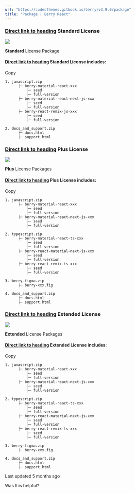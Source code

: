 ```yaml
---
url: "https://codedthemes.gitbook.io/berry/v3.9.0/package"
title: "Package | Berry React"
---
```


### [Direct link to heading](https://codedthemes.gitbook.io/berry/v3.9.0/package\#standard-license)    Standard License

![](https://codedthemes.gitbook.io/berry/~gitbook/image?url=https%3A%2F%2F2078200040-files.gitbook.io%2F%7E%2Ffiles%2Fv0%2Fb%2Fgitbook-x-prod.appspot.com%2Fo%2Fspaces%252FflrTH6nspDenn8uPkVTP%252Fuploads%252FQ1WO8AUROmOfcR31jLZF%252FScreenshot%25202025-01-06%2520at%252011.23.46%25E2%2580%25AFAM.png%3Falt%3Dmedia%26token%3D7276a09b-1e3b-422e-b019-97d7ce612cd9&width=768&dpr=4&quality=100&sign=77bfce68&sv=2)

**Standard** License Package

#### [Direct link to heading](https://codedthemes.gitbook.io/berry/v3.9.0/package\#standard-license-includes)    Standard License includes:

Copy

```inline-grid min-w-full grid-cols-[auto_1fr] [count-reset:line] print:whitespace-pre-wrap whitespace-pre-wrap
1. javascript.zip
      ├─ berry-material-react-xxx
          ├─ seed
          ├─ full-version
      ├─ berry-material-react-next-js-xxx
          ├─ seed
          ├─ full-version
      ├─ berry-react-remix-js-xxx
          ├─ seed
          ├─ full-version

2. docs_and_support.zip
      ├─ docs.html
      ├─ support.html
```

### [Direct link to heading](https://codedthemes.gitbook.io/berry/v3.9.0/package\#plus-license)    Plus License

![](https://codedthemes.gitbook.io/berry/~gitbook/image?url=https%3A%2F%2F2078200040-files.gitbook.io%2F%7E%2Ffiles%2Fv0%2Fb%2Fgitbook-x-prod.appspot.com%2Fo%2Fspaces%252FflrTH6nspDenn8uPkVTP%252Fuploads%252FvUdbTY3DazVwTqhV2amK%252FScreenshot%25202025-01-06%2520at%252011.23.13%25E2%2580%25AFAM.png%3Falt%3Dmedia%26token%3D8a710870-6302-4c2d-94c7-9d19046b6545&width=768&dpr=4&quality=100&sign=1d70fce7&sv=2)

**Plus** License Packages

#### [Direct link to heading](https://codedthemes.gitbook.io/berry/v3.9.0/package\#plus-license-includes)    Plus License includes:

Copy

```inline-grid min-w-full grid-cols-[auto_1fr] [count-reset:line] print:whitespace-pre-wrap
1. javascript.zip
      ├─ berry-material-react-xxx
          ├─ seed
          ├─ full-version
      ├─ berry-material-react-next-js-xxx
          ├─ seed
          ├─ full-version

2. typescript.zip
      ├─ berry-material-react-ts-xxx
          ├─ seed
          ├─ full-version
      ├─ berry-react-material-next-js-xxx
          ├─ seed
          ├─ full-version
      ├─ berry-react-remix-ts-xxx
          ├─ seed
          ├─ full-version

3. berry-figma.zip
      ├─ berry-xxx.fig

4. docs_and_support.zip
      ├─ docs.html
      ├─ support.html
```

### [Direct link to heading](https://codedthemes.gitbook.io/berry/v3.9.0/package\#extended-license)    Extended License

![](https://codedthemes.gitbook.io/berry/~gitbook/image?url=https%3A%2F%2F2078200040-files.gitbook.io%2F%7E%2Ffiles%2Fv0%2Fb%2Fgitbook-x-prod.appspot.com%2Fo%2Fspaces%252FflrTH6nspDenn8uPkVTP%252Fuploads%252FvUdbTY3DazVwTqhV2amK%252FScreenshot%25202025-01-06%2520at%252011.23.13%25E2%2580%25AFAM.png%3Falt%3Dmedia%26token%3D8a710870-6302-4c2d-94c7-9d19046b6545&width=768&dpr=4&quality=100&sign=1d70fce7&sv=2)

**Extended** License Packages

#### [Direct link to heading](https://codedthemes.gitbook.io/berry/v3.9.0/package\#extended-license-includes)    Extended License includes:

Copy

```inline-grid min-w-full grid-cols-[auto_1fr] [count-reset:line] print:whitespace-pre-wrap
1. javascript.zip
      ├─ berry-material-react-xxx
          ├─ seed
          ├─ full-version
      ├─ berry-material-react-next-js-xxx
          ├─ seed
          ├─ full-version

2. typescript.zip
      ├─ berry-material-react-ts-xxx
          ├─ seed
          ├─ full-version
      ├─ berry-react-material-next-js-xxx
          ├─ seed
          ├─ full-version
      ├─ berry-react-remix-ts-xxx
          ├─ seed
          ├─ full-version

3. berry-figma.zip
      ├─ berry-xxx.fig

4. docs_and_support.zip
      ├─ docs.html
      ├─ support.html
```

Last updated 5 months ago

Was this helpful?